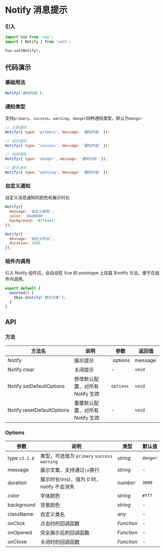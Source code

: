 # Notify 消息提示

### 引入

```js
import Vue from 'vue';
import { Notify } from 'vant';

Vue.use(Notify);
```

## 代码演示

### 基础用法

```js
Notify('通知内容');
```

### 通知类型

支持`primary`、`success`、`warning`、`danger`四种通知类型，默认为`danger`

```js
// 主要通知
Notify({ type: 'primary', message: '通知内容' });

// 成功通知
Notify({ type: 'success', message: '通知内容' });

// 危险通知
Notify({ type: 'danger', message: '通知内容' });

// 警告通知
Notify({ type: 'warning', message: '通知内容' });
```

### 自定义通知

自定义消息通知的颜色和展示时长

```js
Notify({
  message: '自定义颜色',
  color: '#ad0000',
  background: '#ffe1e1'
});

Notify({
  message: '自定义时长',
  duration: 1000
});
```

### 组件内调用

引入 Notify 组件后，会自动在 Vue 的 prototype 上挂载 $notify 方法，便于在组件内调用。

```js
export default {
  mounted() {
    this.$notify('提示文案');
  }
}
```

## API

### 方法

| 方法名 | 说明 | 参数 | 返回值 |
|------|------|------|------|
| Notify | 展示提示 | `options | message` | notify 实例 |
| Notify.clear | 关闭提示 | - | `void` |
| Notify.setDefaultOptions | 修改默认配置，对所有 Notify 生效 | `options` | `void` |
| Notify.resetDefaultOptions | 重置默认配置，对所有 Notify 生效 | - | `void` |

### Options

| 参数 | 说明 | 类型 | 默认值 |
|------|------|------|------|
| type `v2.1.6` | 类型，可选值为 `primary` `success` `warning` | *string* | `danger` |
| message | 展示文案，支持通过`\n`换行 | *string* | - |
| duration | 展示时长(ms)，值为 0 时，notify 不会消失 | *number* | `3000` |
| color | 字体颜色 | *string* | `#fff` |
| background | 背景颜色 | *string* | - |
| className | 自定义类名 | *any* | - |
| onClick | 点击时的回调函数 | *Function* | - |
| onOpened | 完全展示后的回调函数 | *Function* | - |
| onClose | 关闭时的回调函数 | *Function* | - |
